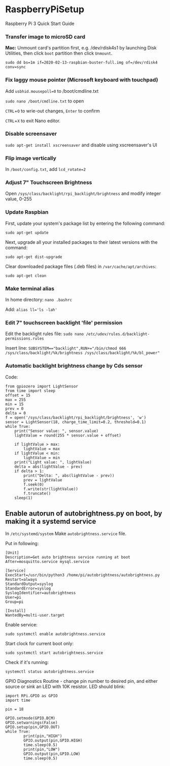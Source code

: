 # RaspberryPiSetup
Raspberry Pi 3 Quick Start Guide

### Transfer image to microSD card
**Mac:** Unmount card's partition first, e.g. /dev/rdisk4s1 by launching Disk Utilities, then click `boot` partition then click `Unmount`.

`sudo dd bs=1m if=2020-02-13-raspbian-buster-full.img of=/dev/rdisk4 conv=sync`

### Fix laggy mouse pointer (Microsoft keyboard with touchpad)
Add `usbhid.mousepoll=0` to /boot/cmdline.txt

`sudo nano /boot/cmdline.txt` to open

`CTRL`+`O` to wrie-out changes, `Enter` to confirm

`CTRL`+`X` to exit Nano editor.

### Disable screensaver
`sudo apt-get install xscreensaver` and disable using xscreensaver's UI

### Flip image vertically
In `/boot/config.txt`, add `lcd_rotate=2`

### Adjust 7" Touchscreen Brightness
Open `/sys/class/backlight/rpi_backlight/brightness` and modify integer value, 0-255

### Update Raspbian
First, update your system's package list by entering the following command:

`sudo apt-get update`

Next, upgrade all your installed packages to their latest versions with the command:

`sudo apt-get dist-upgrade`

Clear downloaded package files (.deb files) in `/var/cache/apt/archives`:

`sudo apt-get clean`

### Make terminal alias
In home directory:
`nano .bashrc`

Add:
`alias ll='ls -lah'`

### Edit 7" touchscreen backlight 'file' permission
Edit the backlight rules file:
`sudo nano /etc/udev/rules.d/backlight-permissions.rules`

Insert line:
`SUBSYSTEM=="backlight",RUN+="/bin/chmod 666 /sys/class/backlight/%k/brightness /sys/class/backlight/%k/bl_power"`

### Automatic backlight brightness change by Cds sensor
Code:
```
from gpiozero import LightSensor
from time import sleep
offset = 15
max = 255
min = 15
prev = 0
delta = 0
f = open('/sys/class/backlight/rpi_backlight/brightness', 'w')
sensor = LightSensor(18, charge_time_limit=0.2, threshold=0.1)
while True:
    print("Sensor value: ", sensor.value)
    lightValue = round(255 * sensor.value + offset)

    if lightValue > max:
        lightValue = max
    if lightValue < min:
        lightValue = min
    print("Light value: ", lightValue)
    delta = abs(lightValue - prev)
    if delta > 1:
        print("Delta: ", abs(lightValue - prev))
        prev = lightValue
        f.seek(0)
        f.write(str(lightValue))
        f.truncate()
    sleep(1)
```

## Enable autorun of autobrightness.py on boot, by making it a systemd service


In `/etc/systemd/system` Make `autobrightness.service` file.

Put in following:
```
[Unit]
Description=Get auto brightness service running at boot
After=mosquitto.service mysql.service

[Service]
ExecStart=/usr/bin/python3 /home/pi/autobrightness/autobrightness.py
Restart=always
StandardOutput=syslog
StandardError=syslog
SyslogIdentifier=autobrightness
User=pi
Group=pi

[Install]
WantedBy=multi-user.target
```

Enable service:

`sudo systemctl enable autobrightness.service`

Start clock for current boot only:

`sudo systemctl start autobrightness.service`

Check if it's running:

`systemctl status autobrightness.service`


GPIO Diagnostics Routine - change pin number to desired pin, and either source or sink an LED with 10K resistor. LED should blink:

```
import RPi.GPIO as GPIO
import time

pin = 18

GPIO.setmode(GPIO.BCM)
GPIO.setwarnings(False)
GPIO.setup(pin,GPIO.OUT)
while True:
        print(pin,"HIGH")
        GPIO.output(pin,GPIO.HIGH)
        time.sleep(0.5)
        print(pin,"LOW")
        GPIO.output(pin,GPIO.LOW)
        time.sleep(0.5)
```
